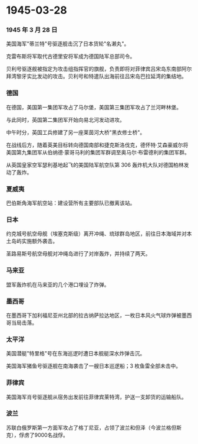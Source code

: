 # 1945-03-28

### 1945 年 3 月 28 日

美国海军"蒂兰特"号驱逐舰击沉了日本货轮"名濑丸"。

克雷布斯将军取代古德里安将军成为德国陆军总部司令。

贝利号驱逐舰被指定为攻击组指挥官的旗舰，负责即将对菲律宾吕宋岛东南部阿尔拜湾黎牙实比发动的攻击。贝利号和特遣队出海前往吕宋岛巴拉延湾的集结地。

### 德国

在德国，美国第一集团军攻占了马尔堡，美国第三集团军攻占了兰河畔林堡。

与此同时，英国第二集团军开始向易北河发动进攻。

中午时分，英国工兵修建了另一座莱茵河大桥"黑衣修士桥"。

在战线后方，随着英美目标转向德国南部和捷克斯洛伐克，德怀特·艾森豪威尔将美国第九集团军从伯纳德·蒙哥马利的集团军群调至奥马尔·布雷德利的集团军群。

从英国皇家空军瑟利基地起飞的美国陆军航空队第 306
轰炸机大队对德国柏林发动了轰炸。

### 夏威夷

巴伯斯角海军航空站：建设营所有主要部队已撤离该站。

### 日本

约克城号航空母舰（埃塞克斯级）离开冲绳、琉球群岛地区，前往日本海域并对本土岛屿实施额外袭击。

圣路易斯号航空母舰对冲绳岛进行了对岸轰炸，并持续了两天。

### 马来亚

盟军轰炸机在马来亚的几个港口埋设了炸弹。

### 墨西哥

在墨西哥下加利福尼亚州北部的拉古纳萨拉达地区，一枚日本风火气球炸弹被墨西哥当局击落。

### 太平洋

美国潜艇"特里格"号在东海巡逻时遭日本舰艇深水炸弹击沉。

美国海军猪鱼号驱逐舰在南海袭击了一艘日本巡逻船；3 枚鱼雷全部未击中。

### 菲律宾

美国海军肖号驱逐舰从宿务出发前往菲律宾莱特湾，护送一支卸货的运输船队。

### 波兰

苏联白俄罗斯第一方面军攻占了格丁尼亚，占领了波兰和但泽（今波兰格但斯克），俘虏了9000名战俘。